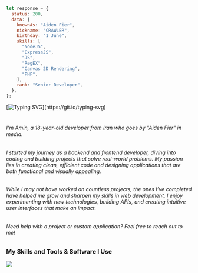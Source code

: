 ```javascript
let response = {
  status: 200,
  data: {
    knownAs: "Aiden Fier",
    nickname: "CRAWLER",
    birthday: "1 June",
    skills: [
      "NodeJS",
      "ExpressJS",
      "JS",
      "RegEX",
      "Canvas 2D Rendering",
      "PHP",
    ],
    rank: "Senior Developer",
  },
};
```

[![Typing SVG](https://readme-typing-svg.demolab.com?font=Jetbrains+Mono&size=30&duration=3000&pause=1000&color=A4E3F8&center=true&vCenter=true&width=1000&height=40&lines=Hi%2C+I'm+Aiden;a+Frontend+and+Backend+Developer;I+love+creating+and+coding+cool+stuff;Also%2C+I'm+interested+in+managing+communities;Welcome+to+my+GitHub+profile!)](https://git.io/typing-svg)

#

###### I'm Amin, a 18-year-old developer from Iran who goes by "Aiden Fier" in media.

###### I started my journey as a backend and frontend developer, diving into coding and building projects that solve real-world problems. My passion lies in creating clean, efficient code and designing applications that are both functional and visually appealing.

###### While I may not have worked on countless projects, the ones I’ve completed have helped me grow and sharpen my skills in web development. I enjoy experimenting with new technologies, building APIs, and creating intuitive user interfaces that make an impact.

###### Need help with a project or custom application? Feel free to reach out to me!


### My Skills and Tools & Software I Use
![](https://camo.githubusercontent.com/b5b4f7d0ab34d8f504c0d3c55bbf101e6a480e4fede2adaa0dac18b9a97c6a52/68747470733a2f2f736b696c6c69636f6e732e6465762f69636f6e733f693d6a732c74732c68746d6c2c6373732c6e6f64656a732c6d6f6e676f64622c7673636f64652c6769746875622c6769742c646973636f7264)
